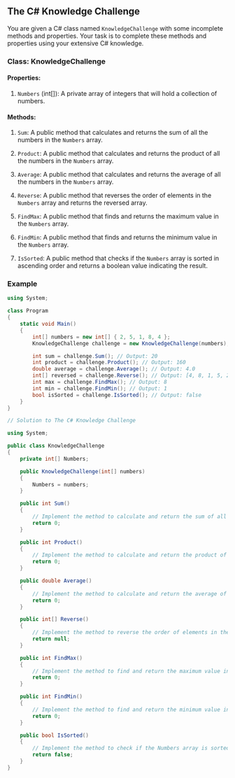 ## The C# Knowledge Challenge

You are given a C# class named `KnowledgeChallenge` with some incomplete methods and properties. Your task is to complete these methods and properties using your extensive C# knowledge.

### Class: KnowledgeChallenge

#### Properties:

1. `Numbers` (int[]): A private array of integers that will hold a collection of numbers.

#### Methods:

1. `Sum`: A public method that calculates and returns the sum of all the numbers in the `Numbers` array.

2. `Product`: A public method that calculates and returns the product of all the numbers in the `Numbers` array.

3. `Average`: A public method that calculates and returns the average of all the numbers in the `Numbers` array.

4. `Reverse`: A public method that reverses the order of elements in the `Numbers` array and returns the reversed array.

5. `FindMax`: A public method that finds and returns the maximum value in the `Numbers` array.

6. `FindMin`: A public method that finds and returns the minimum value in the `Numbers` array.

7. `IsSorted`: A public method that checks if the `Numbers` array is sorted in ascending order and returns a boolean value indicating the result.

### Example

```csharp
using System;

class Program
{
    static void Main()
    {
        int[] numbers = new int[] { 2, 5, 1, 8, 4 };
        KnowledgeChallenge challenge = new KnowledgeChallenge(numbers);

        int sum = challenge.Sum(); // Output: 20
        int product = challenge.Product(); // Output: 160
        double average = challenge.Average(); // Output: 4.0
        int[] reversed = challenge.Reverse(); // Output: [4, 8, 1, 5, 2]
        int max = challenge.FindMax(); // Output: 8
        int min = challenge.FindMin(); // Output: 1
        bool isSorted = challenge.IsSorted(); // Output: false
    }
}

// Solution to The C# Knowledge Challenge

using System;

public class KnowledgeChallenge
{
    private int[] Numbers;

    public KnowledgeChallenge(int[] numbers)
    {
        Numbers = numbers;
    }

    public int Sum()
    {
        // Implement the method to calculate and return the sum of all the numbers in the Numbers array.
        return 0;
    }

    public int Product()
    {
        // Implement the method to calculate and return the product of all the numbers in the Numbers array.
        return 0;
    }

    public double Average()
    {
        // Implement the method to calculate and return the average of all the numbers in the Numbers array.
        return 0;
    }

    public int[] Reverse()
    {
        // Implement the method to reverse the order of elements in the Numbers array and return the reversed array.
        return null;
    }

    public int FindMax()
    {
        // Implement the method to find and return the maximum value in the Numbers array.
        return 0;
    }

    public int FindMin()
    {
        // Implement the method to find and return the minimum value in the Numbers array.
        return 0;
    }

    public bool IsSorted()
    {
        // Implement the method to check if the Numbers array is sorted in ascending order and return a boolean value indicating the result.
        return false;
    }
}
